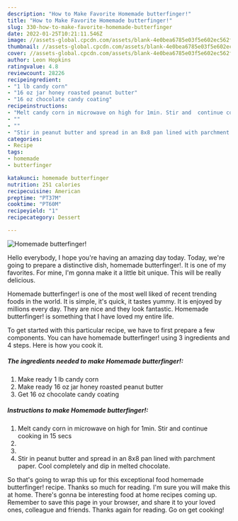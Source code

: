 ```yaml
---
description: "How to Make Favorite Homemade butterfinger!"
title: "How to Make Favorite Homemade butterfinger!"
slug: 330-how-to-make-favorite-homemade-butterfinger
date: 2022-01-25T10:21:11.546Z
image: //assets-global.cpcdn.com/assets/blank-4e0bea6785e03f5e602ec562f230caae08da540cada707380b4fe1bbebba43da.png
thumbnail: //assets-global.cpcdn.com/assets/blank-4e0bea6785e03f5e602ec562f230caae08da540cada707380b4fe1bbebba43da.png
cover: //assets-global.cpcdn.com/assets/blank-4e0bea6785e03f5e602ec562f230caae08da540cada707380b4fe1bbebba43da.png
author: Leon Hopkins
ratingvalue: 4.8
reviewcount: 28226
recipeingredient:
- "1 lb candy corn"
- "16 oz jar honey roasted peanut butter"
- "16 oz chocolate candy coating"
recipeinstructions:
- "Melt candy corn in microwave on high for 1min. Stir and  continue cooking in 15 secs"
- ""
- ""
- "Stir in peanut butter and spread in an 8x8 pan lined with parchment paper. Cool completely and dip in melted chocolate."
categories:
- Recipe
tags:
- homemade
- butterfinger

katakunci: homemade butterfinger 
nutrition: 251 calories
recipecuisine: American
preptime: "PT37M"
cooktime: "PT60M"
recipeyield: "1"
recipecategory: Dessert

---
```



![Homemade butterfinger!](//assets-global.cpcdn.com/assets/blank-4e0bea6785e03f5e602ec562f230caae08da540cada707380b4fe1bbebba43da.png)

Hello everybody, I hope you're having an amazing day today. Today, we're going to prepare a distinctive dish, homemade butterfinger!. It is one of my favorites. For mine, I'm gonna make it a little bit unique. This will be really delicious.

Homemade butterfinger! is one of the most well liked of recent trending foods in the world. It is simple, it's quick, it tastes yummy. It is enjoyed by millions every day. They are nice and they look fantastic. Homemade butterfinger! is something that I have loved my entire life.




To get started with this particular recipe, we have to first prepare a few components. You can have homemade butterfinger! using 3 ingredients and 4 steps. Here is how you cook it.

<!--inarticleads1-->

##### The ingredients needed to make Homemade butterfinger!:

1. Make ready 1 lb candy corn
1. Make ready 16 oz jar honey roasted peanut butter
1. Get 16 oz chocolate candy coating




<!--inarticleads2-->

##### Instructions to make Homemade butterfinger!:

1. Melt candy corn in microwave on high for 1min. Stir and  continue cooking in 15 secs
1. 
1. 
1. Stir in peanut butter and spread in an 8x8 pan lined with parchment paper. Cool completely and dip in melted chocolate.




So that's going to wrap this up for this exceptional food homemade butterfinger! recipe. Thanks so much for reading. I'm sure you will make this at home. There's gonna be interesting food at home recipes coming up. Remember to save this page in your browser, and share it to your loved ones, colleague and friends. Thanks again for reading. Go on get cooking!
